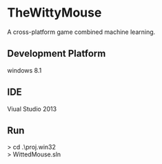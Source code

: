 TheWittyMouse
=============

A cross-platform game combined machine learning.

Development Platform
---------------------   
windows 8.1

IDE
---   
Viual Studio 2013

Run
---   
\> cd .\proj.win32      
\> WittedMouse.sln   